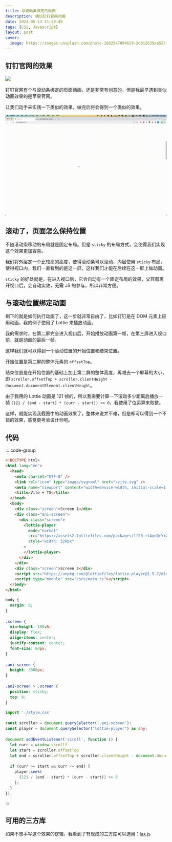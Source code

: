 ```yaml
---
title: 与滚动条绑定的动画
description: 模仿钉钉官网动画
date: 2023-05-13 21:29:49
tags: [CSS, Javascript]
layout: post
cover:
  image: https://images.unsplash.com/photo-1682547094629-2d012639aa52?ixlib=rb-4.0.3&ixid=MnwxMjA3fDB8MHxwaG90by1wYWdlfHx8fGVufDB8fHx8&auto=format&fit=crop&w=2670&q=80
---
```


## 钉钉官网的效果

![](/resources/2023-05/06.gif)

钉钉官网有个与滚动条绑定的页面动画，还是非常有创意的，但是我最早遇到类似动画效果的是苹果官网。

让我们动手来实践一下类似的效果，做完后将会得到一个类似的效果。

![](/resources/2023-05/07.gif)


## 滚动了，页面怎么保持位置

不随滚动条移动的布局就是固定布局。但是 `sticky` 的布局方式，会使得我们实现这个效果更加容易。

我们将外层定一个比较高的高度，使得滚动条可以滚动，内层使用 `sticky` 布局，使得视口内，我们一直看到的是这一屏，这样我们才能在后续在这一屏上做动画。

`sticky` 的好处就是，在进入视口后，它会自动有一个固定布局的效果，父容器离开视口后，会自动实效，无需 JS 的参与，所以非常方便。


## 与滚动位置绑定动画

剩下的就是如何执行动画了，这一步就非常自由了，比如钉钉是在 DOM 元素上应用动画，我的例子使用了 Lottie 来播放动画。

我的需求时，在第二屏完全进入视口后，开始播放动画第一帧，在第三屏进入视口前，就是动画的最后一帧。

这样我们就可以得到一个滚动位置的开始位置和结束位置。

开始位置是第二屏的整体元素的 `offsetTop`。

结束位置是在开始位置的基础上加上第二屏的整体高度，再减去一个屏幕的大小，即 `scroller.offsetTop + scroller.clientHeight - document.documentElement.clientHeight`。

由于我用的 Lottie 动画是 121 帧的，所以我需要计算一下滚动多少距离后播放一帧 `(121 / (end - start) * (curr - start)) >> 0`，我使用了位运算来取整。

这样，就能实现我截图中的动画效果了，整体来说并不难，但是却可以得到一个不错的效果，感觉更考验设计师吧。


## 代码

::: code-group

```html
<!DOCTYPE html>
<html lang="en">
  <head>
    <meta charset="UTF-8" />
    <link rel="icon" type="image/svg+xml" href="/vite.svg" />
    <meta name="viewport" content="width=device-width, initial-scale=1.0" />
    <title>Vite + TS</title>
  </head>
  <body>
    <div class="screen">Screen 1</div>
    <div class="ani-screen">
      <div class="screen">
        <lottie-player
          mode="normal"
          src="https://assets2.lottiefiles.com/packages/lf20_riAqnQrYxZ.json"
          style="width: 320px"
        >
        </lottie-player>
      </div>
    </div>
    <div class="screen">Screen 3</div>
    <script src="https://unpkg.com/@lottiefiles/lottie-player@1.5.7/dist/lottie-player.js"></script>
    <script type="module" src="/src/main.ts"></script>
  </body>
</html>
```

```css
body {
  margin: 0;
}

.screen {
  min-height: 100vh;
  display: flex;
  align-items: center;
  justify-content: center;
  font-size: 60px;
}

.ani-screen {
  height: 3000px;
}

.ani-screen > .screen {
  position: sticky;
  top: 0;
}
```

```typescript
import './style.css'

const scroller = document.querySelector('.ani-screen')!
const player = document.querySelector("lottie-player") as any;

document.addEventListener('scroll', function () {
  let curr = window.scrollY
  let start = scroller.offsetTop
  let end = scroller.offsetTop + scroller.clientHeight - document.documentElement.clientHeight

  if (curr >= start && curr <= end) {
    player.seek(
      (121 / (end - start) * (curr - start)) >> 0
    );
  }
});
```

:::


## 可用的三方库

如果不想手写这个效果的逻辑，我看到了有现成的三方库可以选用：[lax.js](https://github.com/alexfoxy/lax.js)
